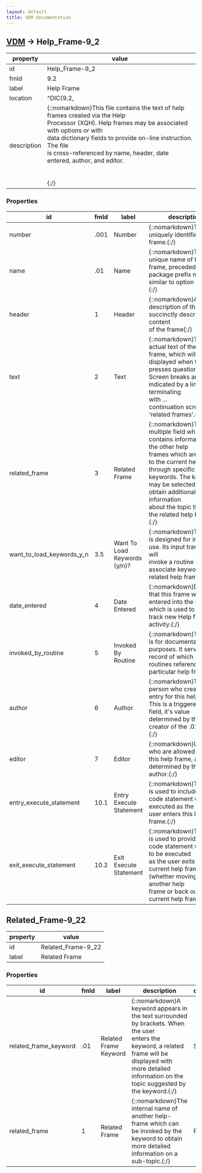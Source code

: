 ```yaml
---
layout: default
title: VDM documentation
---
```


## [VDM](TableOfContent.md) &#8594; Help_Frame-9_2 

 property | value 
--- | --- 
 id | Help_Frame-9_2
 fmId | 9.2
 label | Help Frame
 location | ^DIC(9.2,
 description | {::nomarkdown}This file contains the text of help frames created via the Help<br/>Processor (XQH).  Help frames may be associated with options or with<br/>data dictionary fields to provide on-line instruction.  The file<br/>is cross-referenced by name, header, date entered, author, and editor.<br/><br/><br/>{:/}

### Properties

| id | fmId | label | description | datatype | location | attributes | range | 
| --- | --- | --- | --- | --- | --- | --- | --- | 
| number | .001 | Number | {::nomarkdown}This field uniquely identifies a help frame.{:/} | IEN |  |  |  | 
| name | .01 | Name | {::nomarkdown}The unique name of the frame, preceded with the package prefix name,<br/>similar to option names.{:/} | STRING |  | REQUIRED, INDEXED |  | 
| header | 1 | Header | {::nomarkdown}A short description of the frame, succinctly describing the content<br/>of the frame{:/} | STRING |  |  |  | 
| text | 2 | Text | {::nomarkdown}The actual text of the help frame, which will be displayed when the user<br/>presses question mark.  Screen breaks are indicated by a line terminating<br/>with \..\.<br/>continuation screens, or 'related frames'.{:/} | STRING |  |  |  | 
| related_frame | 3 | Related Frame | {::nomarkdown}This is a multiple field which contains information on the other help<br/>frames which are related to the current help frame through specific<br/>keywords.  The keywords may be selected to obtain additional information<br/>about the topic through the related help frame(s).{:/} | [OBJECT] |  |  | [Related_Frame-9_22](#Related_Frame-9_22)  | 
| want_to_load_keywords_y_n | 3.5 | Want To Load Keywords (y/n)? | {::nomarkdown}This field is designed for internal use.  Its input transform will<br/>invoke a routine to associate keywords with related help frames.{:/} | STRING |  |  |  | 
| date_entered | 4 | Date Entered | {::nomarkdown}Date/time that this frame was entered into the system, which is used to <br/>track new Help frame activity.{:/} | DATE-TIME |  | INDEXED |  | 
| invoked_by_routine | 5 | Invoked By Routine | {::nomarkdown}This field is for documentation purposes.  It serves as a record of which<br/>routines reference a particular help frame.{:/} | [STRING] |  |  |  | 
| author | 6 | Author | {::nomarkdown}The person who created the entry for this help frame.  This is a triggered<br/>field, it's value determined by the creator of the .01 entry.{:/} | POINTER |  | INDEXED | [New_Person-200](New_Person-200.md) | 
| editor | 7 | Editor | {::nomarkdown}Users who are allowed to edit this help frame, as determined by the author.{:/} | [POINTER] |  |  | {id:New_Person-200} | 
| entry_execute_statement | 10.1 | Entry Execute Statement | {::nomarkdown}This field is used to include an M code statement which is executed as the<br/>user enters this help frame.{:/} | STRING |  |  |  | 
| exit_execute_statement | 10.2 | Exit Execute Statement | {::nomarkdown}This field is used to provide an M code statement which is to be executed<br/>as the user exits the current help frame (whether moving into another help<br/>frame or back out of the current help frame).{:/} | STRING |  |  |  | 

## <a name="Related_Frame-9_22"></a>Related_Frame-9_22 

 property | value 
--- | --- 
 id | Related_Frame-9_22
 label | Related Frame

### Properties

| id | fmId | label | description | datatype | location | attributes | range | 
| --- | --- | --- | --- | --- | --- | --- | --- | 
| related_frame_keyword | .01 | Related Frame Keyword | {::nomarkdown}A keyword appears in the text surrounded by brackets.  When the user<br/>enters the keyword, a related frame will be displayed with more detailed<br/>information on the topic suggested by the keyword.{:/} | STRING |  | REQUIRED, INDEXED |  | 
| related_frame | 1 | Related Frame | {::nomarkdown}The internal name of another help-frame which can be invoked by the<br/>keyword to obtain more detailed information on a sub-topic.{:/} | POINTER |  | INDEXED | [Help_Frame-9_2](Help_Frame-9_2.md) | {::nomarkdown} <br/><br/><p style="font-size: 11px">Generated on January 20th 2017, 4:59:48 am</p>{:/}